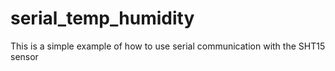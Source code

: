 serial_temp_humidity
====================

This is a simple example of how to use serial communication with the SHT15 sensor
